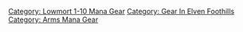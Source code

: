 [Category: Lowmort 1-10 Mana
Gear](Category:_Lowmort_1-10_Mana_Gear "wikilink") [Category: Gear In
Elven Foothills](Category:_Gear_In_Elven_Foothills "wikilink")
[Category: Arms Mana Gear](Category:_Arms_Mana_Gear "wikilink")
